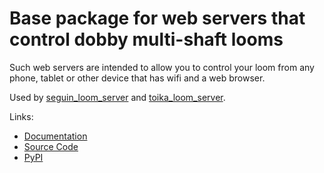 # Base package for web servers that control dobby multi-shaft looms

Such web servers are intended to allow you to control your loom from any phone, tablet or other device that has wifi and a web browser.

Used by [seguin_loom_server](https://pypi.org/project/seguin-loom-server/)
and [toika_loom_server](https://pypi.org/project/toika-loom-server/).

Links:

* [Documentation](https://r-owen.github.io/base_loom_server/)
* [Source Code](https://github.com/r-owen/base_loom_server/)
* [PyPI](https://pypi.org/project/base-loom-server/)
